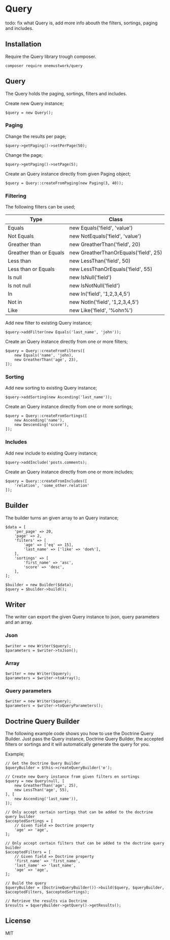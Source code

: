 # Query
todo: fix what Query is, add more info abouth the filters, sortings, paging and includes.

## Installation
Require the Query library trough composer.
```
composer require onemustwork/query
```

## Query
The Query holds the paging, sortings, filters and includes.

Create new Query instance;
```
$query = new Query();
```

### Paging
Change the results per page;
```
$query->getPaging()->setPerPage(50);
```

Change the page;
```
$query->getPaging()->setPage(5);
```

Create an Query instance directly from given Paging object;
```
$query = Query::createFromPaging(new Paging(3, 40));
```

### Filtering
The following filters can be used;

| Type | Class |
|------|-------|
| Equals | new Equals('field', 'value') |
| Not Equals | new NotEquals('field', 'value') |
| Greather than | new GreatherThan('field', 20) |
| Greather than or Equals | new GreatherThanOrEquals('field', 25) |
| Less than | new LessThan('field', 50) |
| Less than or Equals | new LessThanOrEquals('field', 55) |
| Is null | new IsNull('field') |
| Is not null | new IsNotNull('field') |
| In | new In('field', '1,2,3,4,5') |
| Not in | new NotIn('field', '1,2,3,4,5') |
| Like | new Like('field', '%ohn%') |

Add new filter to existing Query instance;
```
$query->addFilter(new Equals('last_name', 'john'));
```

Create an Query instance directly from one or more filters;
```
$query = Query::createFromFilters([
    new Equals('name', 'john),
    new GreatherThan('age', 23),
]);
```

### Sorting
Add new sorting to existing Query instance;
```
$query->addSorting(new Ascending('last_name'));
```

Create an Query instance directly from one or more sortings;
```
$query = Query::createFromSortings([
    new Ascending('name'),
    new Descending('score'),
]);
```

### Includes
Add new include to existing Query instance;
```
$query->addInclude('posts.comments);
```

Create an Query instance directly from one or more includes;
```
$query = Query::createFromIncludes([
    'relation', 'some_other.relation'
]);
```

## Builder
The builder turns an given array to an Query instance;

```
$data = [
    'per_page' => 20,
    'page' => 2,
    'filters' => [
        'age' => ['eq' => 15],
        'last_name' => ['like' => 'doe%'],
    ],
    'sortings' => [
        'first_name' => 'asc',
        'score' => 'desc',
    ],
];

$builder = new Builder($data);
$query = $builder->build();
```

## Writer
The writer can export the given Query instance to json, query parameters and an array.

### Json
```
$writer = new Writer($query);
$parameters = $writer->toJson();
```

### Array
```
$writer = new Writer($query);
$parameters = $writer->toArray();
```

### Query parameters
```
$writer = new Writer($query);
$parameters = $writer->toQueryParameters();
```

## Doctrine Query Builder
The following example code shows you how to use the Doctrine Query Builder. Just pass the Query instance, Doctrine Query Builder, the accepted filters or sortings and it will automatically generate the query for you.

Example;
```
// Get the Doctrine Query Builder
$queryBuilder = $this->createQueryBuilder('e');

// Create new Query instance from given filters en sortings
$query = new Query(null, [
    new GreatherThan('age', 25),
    new LessThan('age', 55),
], [
    new Ascending('last_name')),
]);

// Only accept certain sortings that can be added to the doctrine query builder
$acceptedSortings = [
    // Given field => Doctrine property
    'age' => 'age',
];

// Only accept certain filters that can be added to the doctrine query builder
$acceptedFilters = [
    // Given field => Doctrine property
    'first_name' => 'first_name',
    'last_name' => 'last_name',
    'age' => 'age',
];

// Build the query
$queryBuilder = (DoctrineQueryBuilder())->build($query, $queryBuilder, $acceptedFilters, $acceptedSortings);

// Retrieve the results via Doctrine
$results = $queryBuilder->getQuery()->getResults();
```

License
----

MIT
